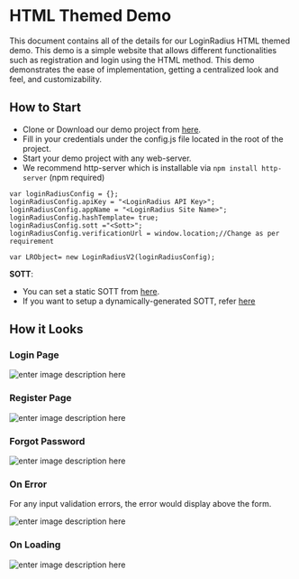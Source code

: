 # HTML Themed Demo

This document contains all of the details for our LoginRadius HTML themed demo. This demo is a simple website that allows different functionalities such as registration and login using the HTML method. This demo demonstrates the ease of implementation, getting a centralized look and feel, and customizability.

## How to Start

* Clone or Download our demo project from [here](https://github.com/LoginRadius/html5-sdk).
* Fill in your credentials under the config.js file located in the root of the project.
* Start your demo project with any web-server.
* We recommend http-server which is installable via `npm install http-server` (npm required)

```
var loginRadiusConfig = {};
loginRadiusConfig.apiKey = "<LoginRadius API Key>";
loginRadiusConfig.appName = "<LoginRadius Site Name>";
loginRadiusConfig.hashTemplate= true;
loginRadiusConfig.sott ="<Sott>";
loginRadiusConfig.verificationUrl = window.location;//Change as per requirement

var LRObject= new LoginRadiusV2(loginRadiusConfig);
```

**SOTT**:

* You can set a static SOTT from [here](https://www.loginradius.com/legacy/docs/api/v2/user-registration/sott#staticsott4).  
* If you want to setup a dynamically-generated SOTT, refer [here](https://www.loginradius.com/legacy/docs/api/v2/user-registration/sott)


## How it Looks

### Login Page
![enter image description here](https://apidocs.lrcontent.com/images/Screen-Shot-2017-07-05-at-2-43-07-PM_2519595d6095007841.06997671.png "")

### Register Page
![enter image description here](https://apidocs.lrcontent.com/images/Screen-Shot-2017-07-05-at-2-43-13-PM_28614595d60ad8d7703.41138687.png "")

### Forgot Password
![enter image description here](https://apidocs.lrcontent.com/images/Screen-Shot-2017-07-05-at-2-41-34-PM_13656595d60c27ca0a2.34461980.png "")

### On Error
For any input validation errors, the error would display above the form.

![enter image description here](https://apidocs.lrcontent.com/images/Screen-Shot-2017-07-05-at-2-45-20-PM_12978595d60d5a4a5a0.66269727.png "")



### On Loading
![enter image description here](https://apidocs.lrcontent.com/images/Screen-Shot-2017-07-05-at-2-45-05-PM_censored_29662595d617d6f7512.75374977.jpg "")
